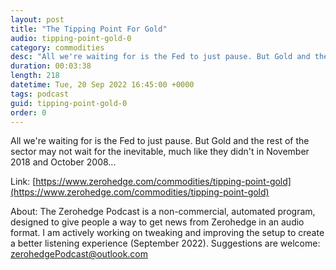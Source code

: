 ```yaml
---
layout: post
title: "The Tipping Point For Gold"
audio: tipping-point-gold-0
category: commodities
desc: "All we're waiting for is the Fed to just pause. But Gold and the rest of the sector may not wait for the inevitable, much like they didn't in November 2018 and October 2008..."
duration: 00:03:38
length: 218
datetime: Tue, 20 Sep 2022 16:45:00 +0000
tags: podcast
guid: tipping-point-gold-0
order: 0
---
```

All we're waiting for is the Fed to just pause. But Gold and the rest of the sector may not wait for the inevitable, much like they didn't in November 2018 and October 2008...

Link: [https://www.zerohedge.com/commodities/tipping-point-gold](https://www.zerohedge.com/commodities/tipping-point-gold)

About: The Zerohedge Podcast is a non-commercial, automated program, designed to give people a way to get news from Zerohedge in an audio format.  I am actively working on tweaking and improving the setup to create a better listening experience (September 2022).  Suggestions are welcome: [zerohedgePodcast@outlook.com](mailto:zerohedgePodcast@outlook.com)